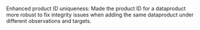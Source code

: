 Enhanced product ID uniqueness: Made the product ID for a dataproduct more robust to fix integrity issues when adding the same dataproduct under different observations and targets.